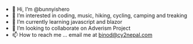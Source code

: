 - 👋 Hi, I’m @bunnyishero
- 👀 I’m interested in coding, music, hiking, cycling, camping and treaking
- 🌱 I’m currently learning javascript and blazor
- 💞️ I’m looking to collaborate on Adverism Project
- 📫 How to reach me ...
email me at binod@cy2nepal.com


<!---
bunnyishero/bunnyishero is a ✨ special ✨ repository because its `README.md` (this file) appears on your GitHub profile.
You can click the Preview link to take a look at your changes.
--->
